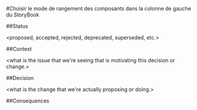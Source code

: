 #Choisir le mode de rangement des composants dans la colonne de gauche du StoryBook

##Status

<proposed, accepted, rejected, deprecated, superseded, etc.>

##Context

<what is the issue that we're seeing that is motivating this decision or change.>

##Decision

<what is the change that we're actually proposing or doing.>

##Consequences
